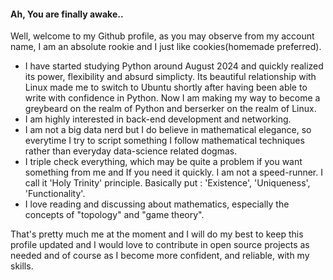 #### Ah, You are finally awake.. 

Well, welcome to my Github profile, as you may observe from my account name, I am an absolute rookie and I just like cookies(homemade preferred).

- I have started studying Python around August 2024 and quickly realized its power, flexibility and absurd simplicty. Its beautiful relationship with Linux made me to switch to Ubuntu shortly after having been able to write with confidence in Python. Now I am making my way to become a greybeard on the realm of Python and berserker on the realm of Linux.
- I am highly interested in back-end development and networking.
- I am not a big data nerd but I do believe in mathematical elegance, so everytime I try to script something I follow mathematical techniques rather than everyday data-science related dogmas.
- I triple check everything, which may be quite a problem if you want something from me and If you need it quickly. I am not a speed-runner. I call it 'Holy Trinity' principle. Basically put : 'Existence', 'Uniqueness', 'Functionality'.
- I love reading and discussing about mathematics, especially the concepts of "topology" and "game theory".

That's pretty much me at the moment and I will do my best to keep this profile updated and I would love to contribute in open source projects as needed and of course as I become more confident, and reliable, with my skills.  
